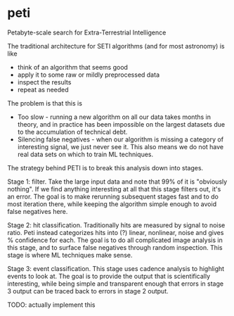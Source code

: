 # peti

Petabyte-scale search for Extra-Terrestrial Intelligence

The traditional architecture for SETI algorithms (and for most astronomy) is like

* think of an algorithm that seems good
* apply it to some raw or mildly preprocessed data
* inspect the results
* repeat as needed

The problem is that this is

* Too slow - running a new algorithm on all our data takes months in theory, and in practice has been impossible on the largest datasets due to the accumulation of technical debt.
* Silencing false negatives - when our algorithm is missing a category of interesting signal, we just never see it. This also means we do not have real data sets on which to train ML techniques.

The strategy behind PETI is to break this analysis down into stages.

Stage 1: filter.
Take the large input data and note that 99% of it is "obviously nothing". If we find anything interesting at all that this stage filters out, it's an error. The goal is to make rerunning subsequent stages fast and to do most iteration there, while keeping the algorithm simple enough to avoid false negatives here.

Stage 2: hit classification.
Traditionally hits are measured by signal to noise ratio. Peti instead categorizes hits into (?) linear, nonlinear, noise and gives % confidence for each. The goal is to do all complicated image analysis in this stage, and to surface false negatives through random inspection. This stage is where ML techniques make sense.

Stage 3: event classification.
This stage uses cadence analysis to highlight events to look at. The goal is to provide the output that is scientifically interesting, while being simple and transparent enough that errors in stage 3 output can be traced back to errors in stage 2 output.

TODO: actually implement this
